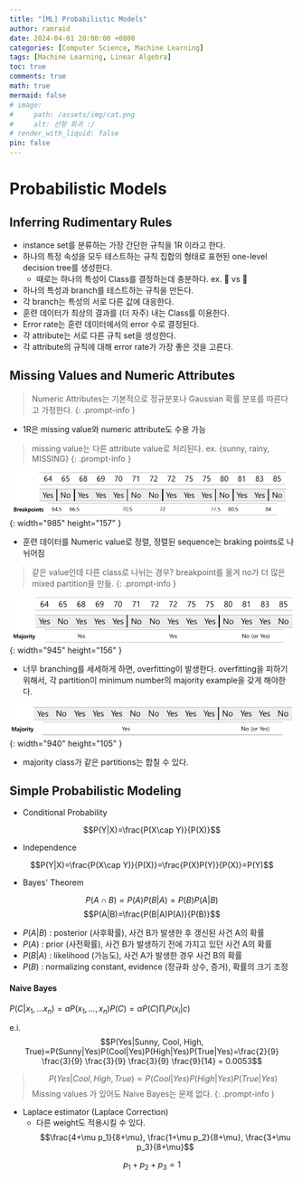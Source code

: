 ```yaml
---
title: "[ML] Probabilistic Models"
author: ramraid
date: 2024-04-01 20:00:00 +0800
categories: [Computer Science, Machine Learning]
tags: [Machine Learning, Linear Algebra]
toc: true
comments: true
math: true
mermaid: false
# image:
#     path: /assets/img/cat.png
#     alt: 선형 회귀 :/
# render_with_liquid: false
pin: false
---
```


# Probabilistic Models

## Inferring Rudimentary Rules

- instance set를 분류하는 가장 간단한 규칙을 1R 이라고 한다.
- 하나의 특정 속성을 모두 테스트하는 규칙 집합의 형태로 표현된 one-level decision tree를 생성한다.
    - 때로는 하나의 특성이 Class를 결정하는데 충분하다. ex. 🦄 vs 🦓
- 하나의 특성과 branch를 테스트하는 규칙을 만든다.
- 각 branch는 특성의 서로 다른 값에 대응한다.
- 훈련 데이터가 최상의 결과를 (더 자주) 내는 Class를 이용한다.
- Error rate는 훈련 데이터에서의 error 수로 결정된다.
- 각 attribute는 서로 다른 규칙 set을 생성한다.
- 각 attribute의 규칙에 대해 error rate가 가장 좋은 것을 고른다.

## Missing Values and Numeric Attributes

> Numeric Attributes는 기본적으로 정규분포나 Gaussian 확률 분포를 따른다고 가정한다.
{: .prompt-info }

- 1R은 missing value와 numeric attribute도 수용 가능

> missing value는 다른 attribute value로 처리된다. ex. {sunny, rainy, MISSING}
{: .prompt-info }

![Breakpoints](/assets/img/posts/MachineLearning/ML-Probabilistic-Models/ML-Probabilistic-Models-01.png){: width="985" height="157" }

- 훈련 데이터를 Numeric value로 정렬, 정렬된 sequence는 braking points로 나뉘어짐

> 같은 value인데 다른 class로 나뉘는 경우? breakpoint를 옮겨 no가 더 많은 mixed partition을 만듦.
{: .prompt-info }

![NumericAttributes](/assets/img/posts/MachineLearning/ML-Probabilistic-Models/ML-Probabilistic-Models-02.png){: width="945" height="156" }

- 너무 branching를 세세하게 하면, overfitting이 발생한다. overfitting을 피하기 위해서, 각 partition이 minimum number의 majority example을 갖게 해야한다.

![NumericAttributes](/assets/img/posts/MachineLearning/ML-Probabilistic-Models/ML-Probabilistic-Models-03.png){: width="940" height="105" }

- majority class가 같은 partitions는 합칠 수 있다.

## Simple Probabilistic Modeling

- Conditional Probability
  
$$P(Y|X)=\frac{P(X\cap Y)}{P(X)}$$

- Independence
  
$$P(Y|X)=\frac{P(X\cap Y)}{P(X)}=\frac{P(X)P(Y)}{P(X)}=P(Y)$$

- Bayes' Theorem
  
$$P(A\cap B)=P(A)P(B|A)=P(B)P(A|B)$$
$$P(A|B)=\frac{P(B|A)P(A)}{P(B)}$$

  - $P(A|B)$ : posterior (사후확률), 사건 B가 발생한 후 갱신된 사건 A의 확률
  - $P(A)$ : prior (사전확률), 사건 B가 발생하기 전에 가지고 있던 사건 A의 확률
  - $P(B|A)$ : likelihood (가능도), 사건 A가 발생한 경우 사건 B의 확률
  - $P(B)$ : normalizing constant, evidence (정규화 상수, 증거), 확률의 크기 조정

#### Naive Bayes

$P(C|x_1,...x_n)=aP(x_1,...,x_n)P(C)=\alpha P(C)\prod_i P(x_i|c)$

e.i.
$$P(Yes|Sunny, Cool, High, True)∝P(Sunny|Yes)P(Cool|Yes)P(High|Yes)P(True|Yes)=\frac{2}{9} \frac{3}{9} \frac{3}{9} \frac{3}{9} \frac{9}{14} = 0.0053$$

> $$P(Yes|Cool, High, True)∝P(Cool|Yes)P(High|Yes)P(True|Yes)$$ Missing values 가 있어도 Naive Bayes는 문제 없다.
{: .prompt-info }

- Laplace estimator (Laplace Correction)
  - 다른 weight도 적용시킬 수 있다.
$$\frac{4+\mu p_1}{8+\mu}, \frac{1+\mu p_2}{8+\mu}, \frac{3+\mu p_3}{8+\mu}$$

$$p_1+p_2+p_3 = 1$$